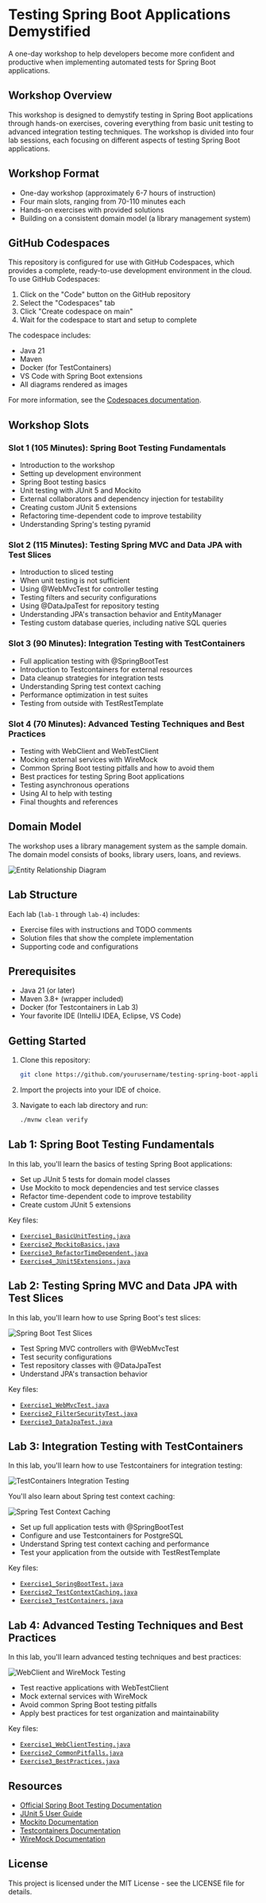 # Testing Spring Boot Applications Demystified

A one-day workshop to help developers become more confident and productive when implementing automated tests for Spring Boot applications.

## Workshop Overview

This workshop is designed to demystify testing in Spring Boot applications through hands-on exercises, covering everything from basic unit testing to advanced integration testing techniques. The workshop is divided into four lab sessions, each focusing on different aspects of testing Spring Boot applications.

## Workshop Format

- One-day workshop (approximately 6-7 hours of instruction)
- Four main slots, ranging from 70-110 minutes each
- Hands-on exercises with provided solutions
- Building on a consistent domain model (a library management system)

## GitHub Codespaces

This repository is configured for use with GitHub Codespaces, which provides a complete, ready-to-use development environment in the cloud. To use GitHub Codespaces:

1. Click on the "Code" button on the GitHub repository
2. Select the "Codespaces" tab
3. Click "Create codespace on main"
4. Wait for the codespace to start and setup to complete

The codespace includes:
- Java 21
- Maven
- Docker (for TestContainers)
- VS Code with Spring Boot extensions
- All diagrams rendered as images

For more information, see the [Codespaces documentation](.devcontainer/README.md).

## Workshop Slots

### Slot 1 (105 Minutes): Spring Boot Testing Fundamentals

- Introduction to the workshop
- Setting up development environment
- Spring Boot testing basics
- Unit testing with JUnit 5 and Mockito
- External collaborators and dependency injection for testability
- Creating custom JUnit 5 extensions
- Refactoring time-dependent code to improve testability
- Understanding Spring's testing pyramid

### Slot 2 (115 Minutes): Testing Spring MVC and Data JPA with Test Slices

- Introduction to sliced testing
- When unit testing is not sufficient
- Using @WebMvcTest for controller testing
- Testing filters and security configurations
- Using @DataJpaTest for repository testing
- Understanding JPA's transaction behavior and EntityManager
- Testing custom database queries, including native SQL queries

### Slot 3 (90 Minutes): Integration Testing with TestContainers

- Full application testing with @SpringBootTest
- Introduction to Testcontainers for external resources
- Data cleanup strategies for integration tests
- Understanding Spring test context caching
- Performance optimization in test suites
- Testing from outside with TestRestTemplate

### Slot 4 (70 Minutes): Advanced Testing Techniques and Best Practices

- Testing with WebClient and WebTestClient
- Mocking external services with WireMock
- Common Spring Boot testing pitfalls and how to avoid them
- Best practices for testing Spring Boot applications
- Testing asynchronous operations
- Using AI to help with testing
- Final thoughts and references

## Domain Model

The workshop uses a library management system as the sample domain. The domain model consists of books, library users, loans, and reviews.

![Entity Relationship Diagram](diagrams/generated/entity_relationship_diagram.png)

## Lab Structure

Each lab (`lab-1` through `lab-4`) includes:

- Exercise files with instructions and TODO comments
- Solution files that show the complete implementation
- Supporting code and configurations

## Prerequisites

- Java 21 (or later)
- Maven 3.8+ (wrapper included)
- Docker (for Testcontainers in Lab 3)
- Your favorite IDE (IntelliJ IDEA, Eclipse, VS Code)

## Getting Started

1. Clone this repository:
   ```bash
   git clone https://github.com/yourusername/testing-spring-boot-applications-demystified.git
   ```

2. Import the projects into your IDE of choice.

3. Navigate to each lab directory and run:
   ```bash
   ./mvnw clean verify
   ```

## Lab 1: Spring Boot Testing Fundamentals

In this lab, you'll learn the basics of testing Spring Boot applications:

- Set up JUnit 5 tests for domain model classes
- Use Mockito to mock dependencies and test service classes
- Refactor time-dependent code to improve testability
- Create custom JUnit 5 extensions

Key files:
- [`Exercise1_BasicUnitTesting.java`](labs/lab-1/src/test/java/pragmatech/digital/workshops/lab1/exercises/Exercise1_BasicUnitTesting.java)
- [`Exercise2_MockitoBasics.java`](labs/lab-1/src/test/java/pragmatech/digital/workshops/lab1/exercises/Exercise2_MockitoBasics.java)
- [`Exercise3_RefactorTimeDependent.java`](labs/lab-1/src/test/java/pragmatech/digital/workshops/lab1/exercises/Exercise3_RefactorTimeDependent.java)
- [`Exercise4_JUnit5Extensions.java`](labs/lab-1/src/test/java/pragmatech/digital/workshops/lab1/exercises/Exercise4_JUnit5Extensions.java)

## Lab 2: Testing Spring MVC and Data JPA with Test Slices

In this lab, you'll learn how to use Spring Boot's test slices:

![Spring Boot Test Slices](diagrams/generated/spring_boot_test_slices.png)

- Test Spring MVC controllers with @WebMvcTest
- Test security configurations
- Test repository classes with @DataJpaTest
- Understand JPA's transaction behavior

Key files:
- [`Exercise1_WebMvcTest.java`](labs/lab-2/src/test/java/pragmatech/digital/workshops/lab2/exercises/Exercise1_WebMvcTest.java)
- [`Exercise2_FilterSecurityTest.java`](labs/lab-2/src/test/java/pragmatech/digital/workshops/lab2/exercises/Exercise2_FilterSecurityTest.java)
- [`Exercise3_DataJpaTest.java`](labs/lab-2/src/test/java/pragmatech/digital/workshops/lab2/exercises/Exercise3_DataJpaTest.java)

## Lab 3: Integration Testing with TestContainers

In this lab, you'll learn how to use Testcontainers for integration testing:

![TestContainers Integration Testing](diagrams/generated/testcontainers_integration_testing.png)

You'll also learn about Spring test context caching:

![Spring Test Context Caching](diagrams/generated/spring_test_context_caching.png)

- Set up full application tests with @SpringBootTest
- Configure and use Testcontainers for PostgreSQL
- Understand Spring test context caching and performance
- Test your application from the outside with TestRestTemplate

Key files:
- [`Exercise1_SpringBootTest.java`](labs/lab-3/src/test/java/pragmatech/digital/workshops/lab3/exercises/Exercise1_SpringBootTest.java)
- [`Exercise2_TestContextCaching.java`](labs/lab-3/src/test/java/pragmatech/digital/workshops/lab3/exercises/Exercise2_TestContextCaching.java)
- [`Exercise3_TestContainers.java`](labs/lab-3/src/test/java/pragmatech/digital/workshops/lab3/exercises/Exercise3_TestContainers.java)

## Lab 4: Advanced Testing Techniques and Best Practices

In this lab, you'll learn advanced testing techniques and best practices:

![WebClient and WireMock Testing](diagrams/generated/webclient_wiremock_testing.png)

- Test reactive applications with WebTestClient
- Mock external services with WireMock
- Avoid common Spring Boot testing pitfalls
- Apply best practices for test organization and maintainability

Key files:
- [`Exercise1_WebClientTesting.java`](labs/lab-4/src/test/java/pragmatech/digital/workshops/lab4/exercises/Exercise1_WebClientTesting.java)
- [`Exercise2_CommonPitfalls.java`](labs/lab-4/src/test/java/pragmatech/digital/workshops/lab4/exercises/Exercise2_CommonPitfalls.java)
- [`Exercise3_BestPractices.java`](labs/lab-4/src/test/java/pragmatech/digital/workshops/lab4/exercises/Exercise3_BestPractices.java)

## Resources

- [Official Spring Boot Testing Documentation](https://docs.spring.io/spring-boot/docs/current/reference/html/features.html#features.testing)
- [JUnit 5 User Guide](https://junit.org/junit5/docs/current/user-guide/)
- [Mockito Documentation](https://javadoc.io/doc/org.mockito/mockito-core/latest/org/mockito/Mockito.html)
- [Testcontainers Documentation](https://www.testcontainers.org/)
- [WireMock Documentation](http://wiremock.org/docs/)

## License

This project is licensed under the MIT License - see the LICENSE file for details.